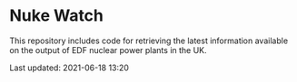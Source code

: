 # Nuke Watch

This repository includes code for retrieving the latest information available on the output of EDF nuclear power plants in the UK.

Last updated: 2021-06-18 13:20